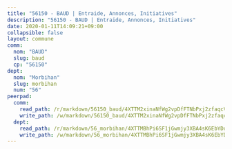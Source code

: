 ```yaml
---
title: "56150 - BAUD | Entraide, Annonces, Initiatives"
description: "56150 - BAUD | Entraide, Annonces, Initiatives"
date: 2020-01-11T14:09:21+09:00
collapsible: false
layout: commune
comm:
  nom: "BAUD"
  slug: baud
  cp: "56150"
dept:
  nom: "Morbihan"
  slug: morbihan
  num: "56"
peerpad:
  comm:
    read_path: /r/markdown/56150_baud/4XTTM2xinaNfWg2vpDfFTNbPxj2zfaqcVmeCpVEjni9uxejEt
    write_path: /w/markdown/56150_baud/4XTTM2xinaNfWg2vpDfFTNbPxj2zfaqcVmeCpVEjni9uxejEt-K3TgU8jkqxzBwQRn3uBCTJyC3kojijLfCrt7gNVFqNBfSj5RQwVBwkQAuRpVwxFBYDyeZXTQrwexZ7JPvt9LoCEk9PpHkAict4FSKVMP6QertUfzA7D5grHBPtDAvRBUyKU3eD2L
  dept:
    read_path: /r/markdown/56_morbihan/4XTTMBhPi6SF1jGwmjy3XBA4sK6EbYDun44EYwF3irZ7aBa5U
    write_path: /w/markdown/56_morbihan/4XTTMBhPi6SF1jGwmjy3XBA4sK6EbYDun44EYwF3irZ7aBa5U-K3TgV3HyhWtqSpmJ2GGLPRtHigVTcxkFRVLMX5R66UyRAN55PNUQgmTNwaDuJmWps9EVWQzncDySYbA7Pg7qEdRXsayrZysPHK4HeKM3FG1U8vQvyUvaDoFo4L4Z8coFC71q4zES
---
```


